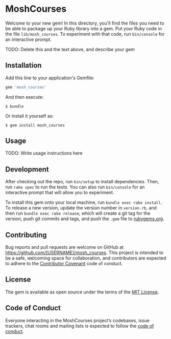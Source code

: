 # MoshCourses

Welcome to your new gem! In this directory, you'll find the files you need to be able to package up your Ruby library into a gem. Put your Ruby code in the file `lib/mosh_courses`. To experiment with that code, run `bin/console` for an interactive prompt.

TODO: Delete this and the text above, and describe your gem

## Installation

Add this line to your application's Gemfile:

```ruby
gem 'mosh_courses'
```

And then execute:

    $ bundle

Or install it yourself as:

    $ gem install mosh_courses

## Usage

TODO: Write usage instructions here

## Development

After checking out the repo, run `bin/setup` to install dependencies. Then, run `rake spec` to run the tests. You can also run `bin/console` for an interactive prompt that will allow you to experiment.

To install this gem onto your local machine, run `bundle exec rake install`. To release a new version, update the version number in `version.rb`, and then run `bundle exec rake release`, which will create a git tag for the version, push git commits and tags, and push the `.gem` file to [rubygems.org](https://rubygems.org).

## Contributing

Bug reports and pull requests are welcome on GitHub at https://github.com/[USERNAME]/mosh_courses. This project is intended to be a safe, welcoming space for collaboration, and contributors are expected to adhere to the [Contributor Covenant](http://contributor-covenant.org) code of conduct.

## License

The gem is available as open source under the terms of the [MIT License](https://opensource.org/licenses/MIT).

## Code of Conduct

Everyone interacting in the MoshCourses project’s codebases, issue trackers, chat rooms and mailing lists is expected to follow the [code of conduct](https://github.com/[USERNAME]/mosh_courses/blob/master/CODE_OF_CONDUCT.md).
